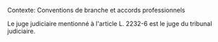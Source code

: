 Contexte: Conventions de branche et accords professionnels

Le juge judiciaire mentionné à l'article L. 2232-6 est le juge du tribunal judiciaire.